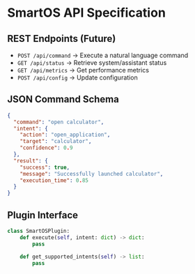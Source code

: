 # SmartOS API Specification

## REST Endpoints (Future)

- `POST /api/command` → Execute a natural language command
- `GET /api/status` → Retrieve system/assistant status
- `GET /api/metrics` → Get performance metrics
- `POST /api/config` → Update configuration

## JSON Command Schema

```json
{
  "command": "open calculator",
  "intent": {
    "action": "open_application",
    "target": "calculator",
    "confidence": 0.9
  },
  "result": {
    "success": true,
    "message": "Successfully launched calculator",
    "execution_time": 0.85
  }
}
```

## Plugin Interface

```python
class SmartOSPlugin:
    def execute(self, intent: dict) -> dict:
        pass

    def get_supported_intents(self) -> list:
        pass
```
